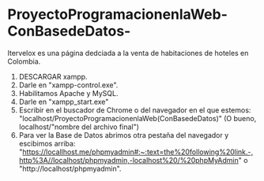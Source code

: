 # ProyectoProgramacionenlaWeb-ConBasedeDatos-
Itervelox es una página dedciada a la venta de habitaciones de hoteles en Colombia.
1. DESCARGAR xampp.
2. Darle en "xampp-control.exe".
3. Habilitamos Apache y MySQL.
4. Darle en "xampp_start.exe"
5. Escribir en el buscador de Chrome o del navegador en el que estemos: "localhost/ProyectoProgramacionenlaWeb(ConBasedeDatos)" (O bueno, localhost/"nombre del archivo final")
6. Para ver la Base de Datos abrimos otra pestaña del navegador y escibimos arriba: "https://locallhost.me/phpmyadmin#:~:text=the%20following%20link.-,http%3A//localhost/phpmyadmin,-localhost%20/%20phpMyAdmin" o "http://localhost/phpmyadmin".
